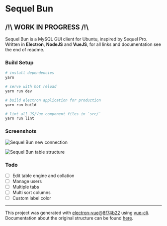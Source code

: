# Sequel Bun

## /!\ WORK IN PROGRESS /!\
<!--<p align="center"><img src="http://i.imgur.com/SLUqV4s.png" alt="Log analyser logo" /></p>-->

Sequel Bun is a MySQL GUI client for Ubuntu, inspired by Sequel Pro.  
Written in **Electron**, **NodeJS** and **VueJS**, for all links and documentation see the end of readme.

### Build Setup

``` bash
# install dependencies
yarn

# serve with hot reload
yarn run dev

# build electron application for production
yarn run build

# lint all JS/Vue component files in `src/`
yarn run lint

```

### Screenshots

![Sequel Bun new connection](https://i.imgur.com/K4LdpYn.png)  

![Sequel Bun table structure](https://i.imgur.com/P0sYbdA.png)  


### Todo

- [ ] Edit table engine and collation
- [ ] Manage users
- [ ] Multiple tabs
- [ ] Multi sort columns
- [ ] Custom label color

---


This project was generated with [electron-vue](https://github.com/SimulatedGREG/electron-vue)@[8f74b22](https://github.com/SimulatedGREG/electron-vue/tree/8f74b22cc8464f6ec75920774d9e859725dc3236) using [vue-cli](https://github.com/vuejs/vue-cli). Documentation about the original structure can be found [here](https://simulatedgreg.gitbooks.io/electron-vue/content/index.html).
